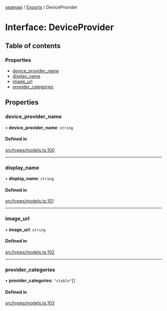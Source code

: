 [seamapi](../README.md) / [Exports](../modules.md) / DeviceProvider

# Interface: DeviceProvider

## Table of contents

### Properties

- [device\_provider\_name](DeviceProvider.md#device_provider_name)
- [display\_name](DeviceProvider.md#display_name)
- [image\_url](DeviceProvider.md#image_url)
- [provider\_categories](DeviceProvider.md#provider_categories)

## Properties

### device\_provider\_name

• **device\_provider\_name**: `string`

#### Defined in

[src/types/models.ts:100](https://github.com/seamapi/javascript/blob/main/src/types/models.ts#L100)

___

### display\_name

• **display\_name**: `string`

#### Defined in

[src/types/models.ts:101](https://github.com/seamapi/javascript/blob/main/src/types/models.ts#L101)

___

### image\_url

• **image\_url**: `string`

#### Defined in

[src/types/models.ts:102](https://github.com/seamapi/javascript/blob/main/src/types/models.ts#L102)

___

### provider\_categories

• **provider\_categories**: ``"stable"``[]

#### Defined in

[src/types/models.ts:103](https://github.com/seamapi/javascript/blob/main/src/types/models.ts#L103)
